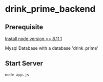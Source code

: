 # drink_prime_backend

## Prerequisite

[Install node version >= 8.11.1](https://docs.npmjs.com/downloading-and-installing-node-js-and-npm)

Mysql Database with a database 'drink_prime'

## Start Server

`node app.js`

